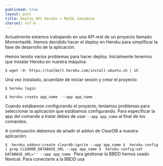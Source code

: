 ```yaml
---
published: true
layout: post
title: Deploy API Heroku + MySQL database
charset: utf-8
---
```

Actualmente estamos trabajando en una API rest de un proyecto llamado Momentastik. 
Hemos decidido hacer el deploy en Heroku para simplificar la fase de desarrollo de la aplicación.

Hemos tenido varios problemas para hacer deploy. 
Inicialmente tenemos que instalar Heroku en nuestra máquina:

``
$ wget -O- https://toolbelt.heroku.com/install-ubuntu.sh | sh
``

Una vez instalado, acuerdate de iniciar sesión y crear el proyecto:

`$ heroku login`


`$ heroku create app_name  --app app_name`

Cuando estábamos configurando el proyecto, teniamos problemas para seleccionar la aplicación que estábamos configurando. Para especificar la app del comando a tratar debes de usar  `--app app_name`  al final de los comandos.

A continuación debemos de añadir el addon de ClearDB a nuestra aplicación:

``
$  heroku addons:create cleardb:ignite --app app_name
$  heroku config | grep CLEARDB_DATABASE_URL --app app_name
$  heroku config:set DATABASE_URL='' --app app_name 
``
Para gestionar la BBDD hemos usado Navicat. Para conectarte a la BBDD usa 



